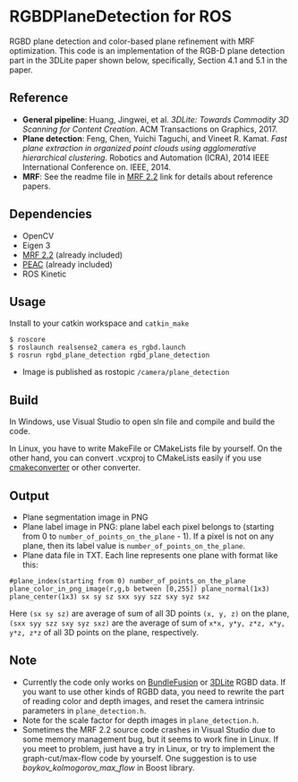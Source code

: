 # RGBDPlaneDetection for ROS
RGBD plane detection and color-based plane refinement with MRF optimization. This code is an implementation of the RGB-D plane detection part in the 3DLite paper shown below, specifically, Section 4.1 and 5.1 in the paper.

## Reference
- **General pipeline**: Huang, Jingwei, et al. *3DLite: Towards Commodity 3D Scanning for Content Creation*. ACM Transactions on Graphics, 2017.
- **Plane detection**: Feng, Chen, Yuichi Taguchi, and Vineet R. Kamat. *Fast plane extraction in organized point clouds using agglomerative hierarchical clustering*. Robotics and Automation (ICRA), 2014 IEEE International Conference on. IEEE, 2014.
- **MRF**: See the readme file in [MRF 2.2](http://vision.middlebury.edu/MRF/code/) link for details about reference papers.

## Dependencies
- OpenCV
- Eigen 3
- [MRF 2.2](http://vision.middlebury.edu/MRF/code/) (already included)
- [PEAC](http://www-personal.umich.edu/~cforrest/research.html) (already included)
- ROS Kinetic

## Usage
Install to your catkin workspace and
`catkin_make`
```
$ roscore
$ roslaunch realsense2_camera es_rgbd.launch
$ rosrun rgbd_plane_detection rgbd_plane_detection
```
- Image is published as rostopic `/camera/plane_detection`

## Build
In Windows, use Visual Studio to open sln file and compile and build the code.

In Linux, you have to write MakeFile or CMakeLists file by yourself.
On the other hand, you can convert .vcxproj to CMakeLists easily if you use [cmakeconverter](https://github.com/algorys/cmakeconverter) or other converter.

## Output
- Plane segmentation image in PNG
- Plane label image in PNG: plane label each pixel belongs to (starting from 0 to `number_of_points_on_the_plane` - 1). If a pixel is not on any plane, then its label value is `number_of_points_on_the_plane`.
- Plane data file in TXT. Each line represents one plane with format like this:
```
#plane_index(starting from 0) number_of_points_on_the_plane plane_color_in_png_image(r,g,b between [0,255]) plane_normal(1x3) plane_center(1x3) sx sy sz sxx syy szz sxy syz sxz
```
Here `(sx sy sz)` are average of sum of all 3D points `(x, y, z)` on the plane, `(sxx syy szz sxy syz sxz)` are the average of sum of `x*x, y*y, z*z, x*y, y*z, z*z` of all 3D points on the plane, respectively.

## Note
- Currently the code only works on [BundleFusion](http://graphics.stanford.edu/projects/bundlefusion/) or [3DLite](http://graphics.stanford.edu/projects/3dlite/) RGBD data. If you want to use other kinds of RGBD data, you need to rewrite the part of reading color and depth images, and reset the camera intrinsic parameters in `plane_detection.h`.
- Note for the scale factor for depth images in `plane_detection.h`.
- Sometimes the MRF 2.2 source code crashes in Visual Studio due to some memory management bug, but it seems to work fine in Linux. If you meet to problem, just have a try in Linux, or try to implement the graph-cut/max-flow code by yourself. One suggestion is to use *boykov_kolmogorov_max_flow* in Boost library. 
